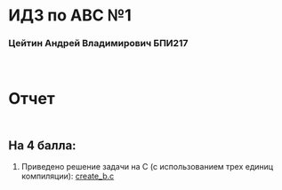 # ИДЗ по АВС №1
### Цейтин Андрей Владимирович БПИ217
# <br> Отчет
## <br> На 4 балла:
1) Приведено решение задачи на C (с использованием трех единиц компиляции):
[create_b.c](https://github.com/CehhGhost/ABC1/blob/main/C%20code/create_b.c)
